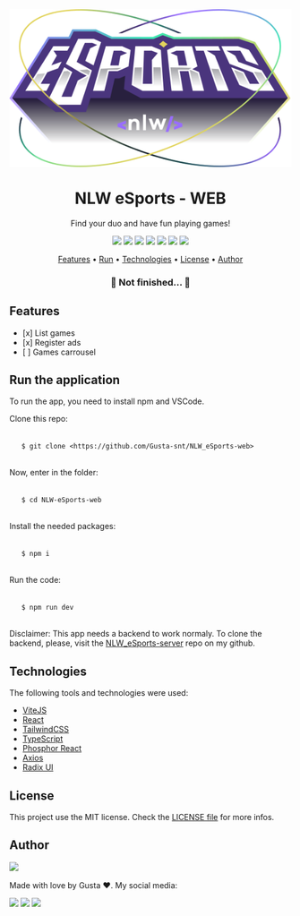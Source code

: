 <div align="center">
 <img src="./src/assets/logo.svg" alt="Project logo" align="center">
 <h1>NLW eSports - WEB</h1>
 <p>Find your duo and have fun playing games!</p>

 <div align="center">
  <img src="https://img.shields.io/static/v1?label=ViteJS&message=V3.1.0&color=purple&style=for-the-badge&logo=">
  <img src="https://img.shields.io/static/v1?label=React&message=V18.2.0&color=purple&style=for-the-badge&logo=">
  <img src="https://img.shields.io/static/v1?label=TailwindCSS&message=V3.1.8&color=purple&style=for-the-badge&logo=">
  <img src="https://img.shields.io/static/v1?label=Typescript&message=V4.6.4&color=purple&style=for-the-badge&logo=">
  <img src="https://img.shields.io/static/v1?label=Posphor React&message=V1.4.1&color=purple&style=for-the-badge&logo=">
  <img src="https://img.shields.io/static/v1?label=Axios&message=V0.27.2&color=purple&style=for-the-badge&logo=">
  <img src="https://img.shields.io/static/v1?label=Radix UI&message=V1.0.0&color=purple&style=for-the-badge&logo=">
 </div>

</div>

<p align="center">
    <a href="#features">Features</a> •
    <a href="#run">Run</a> • 
    <a href="#technologies">Technologies</a> • 
    <a href="#license">License</a> • 
    <a href="#author">Author</a>
</p>

<h3 align="center">🚧  Not finished...  🚧</h3>

<div id="features">
    <h2>Features</h2>
 <ul>
  <li>[x] List games</li>
  <li>[x] Register ads</li>
  <li>[ ] Games carrousel</li>
 </ul>
</div>

<div id="run">
 <h2>Run the application</h2>
 
 <p>To run the app, you need to install npm and VSCode.</p>
 
 <p>Clone this repo:</p>
 <p>
  <code>
   $ git clone &lt;https://github.com/Gusta-snt/NLW_eSports-web&gt;
  </code>
 </p>
 
 <p>Now, enter in the folder:</p>
 <p>
  <code>
   $ cd NLW-eSports-web
  </code>
 </p>
 
 <p>Install the needed packages:</p>
 <p>
  <code>
   $ npm i
  </code>
 </p>
 
 <p>Run the code:</p>
 <p>
  <code>
   $ npm run dev
  </code>
 </p>
 
 <p>Disclaimer: This app needs a backend to work normaly. To clone the backend, please, visit the <a href="https://github.com/Gusta-snt/NLW_eSports-server">NLW_eSports-server</a> repo on my github.</p>
</div>
 
<div id="technologies">
    <h2>Technologies</h2>
    <p>The following tools and technologies were used:</p>
    <ul>
        <li><a href="https://vitejs.dev/" target="_blank">ViteJS</a></li>
        <li><a href="https://reactjs.org/" target="_blank">React</a></li>
        <li><a href="https://tailwindcss.com/" target="_blank">TailwindCSS</a></li>
        <li><a href="https://www.typescriptlang.org/" target="_blank">TypeScript</a></li>
        <li><a href="https://phosphoricons.com/" target="_blank">Phosphor React</a></li>
        <li><a href="https://axios-http.com/docs/intro" target="_blank">Axios</a></li>
        <li><a href="https://www.radix-ui.com/" target="_blank">Radix UI</a></li>
    </ul>
<div>
 
 <div id="license">
    <h2>License</h2>
    <p>This project use the MIT license. Check the <a href="./LICENSE">LICENSE file</a> for more infos.</p>
<div>
  
<div id="author">
    <h2>Author</h2>
    <img src="https://i.ibb.co/zmSvf43/Gustavo.png" width="200px">
    <p>Made with love by Gusta ❤️. My social media:</p>
    <a href="https://www.instagram.com/gustavo_santosfr/" target="_blank"><img src="https://img.shields.io/badge/Instagram-E4405F?style=for-the-badge&logo=instagram&logoColor=white" target="_blank"></a>
    <a href="https://www.linkedin.com/in/gustavo-ferreira-dos-santos-a3b6b1231/" target="_blank"><img src="https://img.shields.io/badge/LinkedIn-0077B5?style=for-the-badge&logo=linkedin&logoColor=white" target="_blank"></a>
    <a href="https://github.com/Gusta-snt" target="_blank"><img src="https://img.shields.io/badge/GitHub-100000?style=for-the-badge&logo=github&logoColor=white" target="_blank"></a>
</div>
